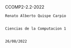 CCOMP2-2.2-2022

    Renato Alberto Quispe Carpio


    Ciencias de la Computacion 1


    26/08/2022